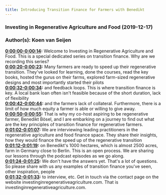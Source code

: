 ```yaml
---
title: Introducing Transition Finance for Farmers with Benedikt
---
```

### Investing in Regenerative Agriculture and Food  (2019-12-17)  
### Author(s): Koen van Seijen  

**[0:00:00-0:00:14](https://www.investinginregenerativeagriculture.com/transition-finance-series/#t=0:00:00):**  Welcome to Investing in Regenerative Agriculture and Food.  This is a special dedicated series on transition finance.  Why are we recording this series?  
**[0:00:20-0:00:23](https://www.investinginregenerativeagriculture.com/transition-finance-series/#t=0:00:20):**  Many farmers are ready to speed up their regenerative transition.  They've looked for learning, done the courses, read the key books, hosted the gurus on their  farms, explored farm-sized regenerative designs and most importantly started their pilots  
**[0:00:32-0:00:34](https://www.investinginregenerativeagriculture.com/transition-finance-series/#t=0:00:32):**  and feedback loops.  This is where transition finance is key.  A local bank loan often isn't feasible because of the short duration, lack of flexibility  
**[0:00:42-0:00:44](https://www.investinginregenerativeagriculture.com/transition-finance-series/#t=0:00:42):**  and the farmers lack of collateral.  Furthermore, there is a limit of how much equity a farmer is able or willing to give  away.  
**[0:00:50-0:00:55](https://www.investinginregenerativeagriculture.com/transition-finance-series/#t=0:00:50):**  That is why my co-host aspiring to be regenerative farmer, Benedikt Bösel, and I are embarking  on a journey to find out what are the key principles of transition finance for regenerative  farmers.  
**[0:01:02-0:01:07](https://www.investinginregenerativeagriculture.com/transition-finance-series/#t=0:01:02):**  We are interviewing leading practitioners in the regenerative agriculture and food finance  space.  They share their insights, how they would finance the speed up of the regenerative transition  
**[0:01:12-0:01:19](https://www.investinginregenerativeagriculture.com/transition-finance-series/#t=0:01:12):**  on Benedikt's 1000 hectares, which is almost 2500 acres, farm in Germany close to Berlin.  This is an open process.  We are sharing our lessons through the podcast episodes as we go along.  
**[0:01:24-0:01:25](https://www.investinginregenerativeagriculture.com/transition-finance-series/#t=0:01:24):**  We don't have the answers yet.  That's a lot of questions.  So please share with us any examples of transition finance you've seen, other inspiration, people  
**[0:01:32-0:01:33](https://www.investinginregenerativeagriculture.com/transition-finance-series/#t=0:01:32):**  to interview, etc.  Get in touch via the contact page on the website investinginregenerativeagriculture.com.  That is investinginregenerativeagriculture.com.  